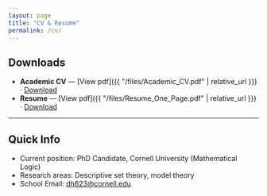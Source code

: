 ```yaml
---
layout: page
title: "CV & Resume"
permalink: /cv/
---
```


## Downloads

- **Academic CV** — [View pdf]({{ "/files/Academic_CV.pdf" | relative_url }})  ·  <a href='{{ "/files/Academic_CV.pdf" | relative_url }}' download>Download</a>
- **Resume** — [View pdf]({{ "/files/Resume_One_Page.pdf" | relative_url }})  ·  <a href='{{ "/files/Resume_One_Page.pdf" | relative_url }}' download>Download</a>

---

## Quick Info

- Current position: PhD Candidate, Cornell University (Mathematical Logic)
- Research areas: Descriptive set theory, model theory
- School Email: dh623@cornell.edu

